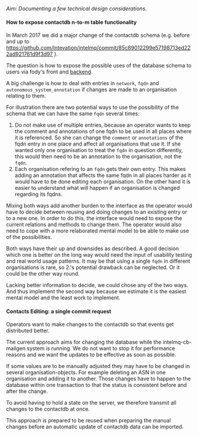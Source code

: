 _Aim: Documenting a few technical design considerations._

#### How to expose contactdb n-to-m table functionality

In March 2017 we did a major change of the contactdb schema
(e.g. before and up to https://github.com/Intevation/intelmq/commit/85c89012299e57198713ed222ad921761d9f3d97 ).

The question is how to expose the possible uses of the database schema
to users via fody's front
and [backend](https://github.com/Intevation/intelmq-fody-backend).

A big challenge is how to deal with entries in `network`, `fqdn`
and `autonomous_system_annotation`
if changes are made to an organisation relating to them.

For illustration
there are two potential ways to use the possibility of the schema that we can
have the same `fqdn` several times:
 1. Do not make use of multiple entries, because an operator wants
    to keep the comment and annotations of one fqdn to be used in all places
    where it is referenced. So she can change the `comment` or `annotations`
    of the fqdn entry in one place and affect all organisations that use it.
    If she wanted only one organisation to treat the `fqdn` in question
    differently, this would then need to be an annotation
    to the organisation, not the `fqdn`.
 2. Each organisation refering to an `fqdn` gets their own entry. This makes
    adding an annotation that affects the same fqdn in all places harder
    as it would have to be done editing each organisation. On the other hand
    it is easier to understand what will happen if an organisation is changed
    regarding its fqdns.

Mixing both ways add another burden to the interface as the operator
would have to decide between reusing and doing changes to an existing entry
or to a new one. In order to do this, the interface would need to expose
the current relations and methods to change them. The operator would also
need to cope with a more relaborated mental model to be able to make use
of the possibilities.

Both ways have their up and downsides as described. A good decision
which one is better on the long way would need the input of usability testing
and real world usage patterns. It may be that using a single `fqdn`
in different organisations is rare, so 2.'s potential drawback can be neglected.
Or it could be the other way round.

Lacking better information to decide, we could chose any of the two ways.
And thus implement the second way because we estimate it is the easiest
mental model and the least work to implement.


#### Contacts Editing: a single commit request

Operators want to make changes to the contactdb
so that events get distributed better.

The current approach aims for changing the database while the
intelmq-cb-mailgen system is running. We do not want to stop
it for performance reasons and we want the updates to be effective
as soon as possible.

If some values are to be manually adjusted they may have to be changed
in several organisation-objects. For example deleting an ASN in one
organisation and adding it to another. Those changes have to happen
to the database within one transaction to that the status is consistent
before and after the change.

To avoid having to hold a state on the server, we therefore
transmit all changes to the contactdb at once.

This approach is prepared to be reused when preparing the manual
changes before an automatic update of contactdb data can be imported.
